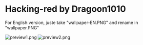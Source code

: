 # Hacking-red by Dragoon1010

For English version, juste take "wallpaper-EN.PNG" and rename in "wallpaper.PNG"

![preview1.png](https://github.com/Dragoon1010/vitashell-themes/blob/master/themes/hacking-red%5EDragoon1010/preview1.jpg)
![preview2.png](https://github.com/Dragoon1010/vitashell-themes/blob/master/themes/hacking-red%5EDragoon1010/preview2.jpg)
